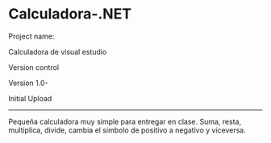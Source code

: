 # Calculadora-.NET
            
Project name: 

Calculadora de visual estudio


Version control

Version 1.0-

Initial Upload



------------------------------------

Pequeña calculadora muy simple para entregar en clase. Suma, resta, multiplica, divide, cambia el simbolo de positivo a negativo y viceversa.
